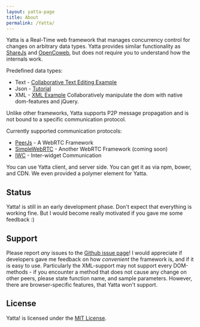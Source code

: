 ```yaml
---
layout: yatta-page
title: About
permalink: /Yatta/
---
```


Yatta is a Real-Time web framework that manages concurrency control for changes on arbitrary data types. Yatta provides similar functionality as [ShareJs] and [OpenCoweb], but does not require you to understand how the internals work. 

Predefined data types:
* Text - [Collaborative Text Editing Example](http://dadamonad.github.io/Yatta/examples/TextEditing/)
* Json - [Tutorial](http://dadamonad.github.io/Yatta/examples/PeerJs-Json/)
* XML - [XML Example](http://dadamonad.github.io/Yatta/examples/XmlExample/) Collaboratively manipulate the dom with native dom-features and jQuery.

Unlike other frameworks, Yatta supports P2P message propagation and is not bound to a specific communication protocol. 

Currently supported communication protocols:
* [PeerJs](http://peerjs.com/) - A WebRTC Framework
* [SimpleWebRTC](http://simplewebrtc.com/) - Another WebRTC Framework (coming soon)
* [IWC](http://dbis.rwth-aachen.de/cms/projects/the-xmpp-experience#interwidget-communication) - Inter-widget Communication

You can use Yatta client, and server side. You can get it as via npm, bower, and CDN. We even provided a polymer element for Yatta. 

## Status
Yatta! is still in an early development phase. Don't expect that everything is working fine.
But I would become really motivated if you gave me some feedback :) 

## Support
Please report _any_ issues to the [Github issue page](https://github.com/DadaMonad/Yatta/issues)! I would appreciate if developers gave me feedback on how _convenient_ the framework is, and if it is easy to use. Particularly the XML-support may not support every DOM-methods - if you encounter a method that does not cause any change on other peers, please state function name, and sample parameters. However, there are browser-specific features, that Yatta won't support.

## License
Yatta! is licensed under the [MIT License](./LICENSE.txt).

[ShareJs]: https://github.com/share/ShareJS
[OpenCoweb]: https://github.com/opencoweb/coweb
